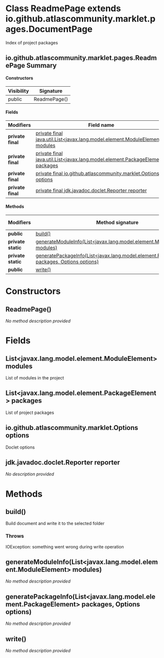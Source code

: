 Class ReadmePage extends io.github.atlascommunity.marklet.pages.DocumentPage
============================================================================
Index of project packages

io.github.atlascommunity.marklet.pages.ReadmePage Summary
-------
#### Constructors
| Visibility | Signature    |
| ---------- | ------------ |
| public     | ReadmePage() |
#### Fields
| Modifiers         | Field name                                                                                                                                  | Type                                          |
| ----------------- | ------------------------------------------------------------------------------------------------------------------------------------------- | --------------------------------------------- |
| **private final** | [private final java.util.List<javax.lang.model.element.ModuleElement> modules](#javautillistjavaxlangmodelelementmoduleelement-modules)     | List<javax.lang.model.element.ModuleElement>  |
| **private final** | [private final java.util.List<javax.lang.model.element.PackageElement> packages](#javautillistjavaxlangmodelelementpackageelement-packages) | List<javax.lang.model.element.PackageElement> |
| **private final** | [private final io.github.atlascommunity.marklet.Options options](#iogithubatlascommunitymarkletoptions-options)                             | io.github.atlascommunity.marklet.Options      |
| **private final** | [private final jdk.javadoc.doclet.Reporter reporter](#jdkjavadocdocletreporter-reporter)                                                    | jdk.javadoc.doclet.Reporter                   |
#### Methods
| Modifiers          | Method signature                                                                                                                                                                     | Return type |
| ------------------ | ------------------------------------------------------------------------------------------------------------------------------------------------------------------------------------ | ----------- |
| **public**         | [build()](#build)                                                                                                                                                                    | String      |
| **private static** | [generateModuleInfo(List<javax.lang.model.element.ModuleElement> modules)](#generatemoduleinfolistjavaxlangmodelelementmoduleelement-modules)                                        | String      |
| **private static** | [generatePackageInfo(List<javax.lang.model.element.PackageElement> packages, Options options)](#generatepackageinfolistjavaxlangmodelelementpackageelement-packages-options-options) | String      |
| **public**         | [write()](#write)                                                                                                                                                                    | void        |

Constructors
============
ReadmePage()
------------
*No method description provided*


Fields
======
List<javax.lang.model.element.ModuleElement> modules
--------------------------------------------------------------
List of modules in the project


List<javax.lang.model.element.PackageElement> packages
----------------------------------------------------------------
List of project packages


io.github.atlascommunity.marklet.Options options
------------------------------------------------
Doclet options


jdk.javadoc.doclet.Reporter reporter
------------------------------------
*No description provided*


Methods
=======
build()
-------
Build document and write it to the selected folder

### Throws

IOException: something went wrong during write operation


generateModuleInfo(List<javax.lang.model.element.ModuleElement> modules)
------------------------------------------------------------------------
*No method description provided*


generatePackageInfo(List<javax.lang.model.element.PackageElement> packages, Options options)
--------------------------------------------------------------------------------------------
*No method description provided*


write()
-------
*No method description provided*


